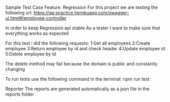 Sample Test Case
Feature: Regression
For this project we are testing the following url:
https://qa-practice.herokuapp.com/swagger-ui.html#/employee-controller

  In order to keep Regression api stable
  As a tester
  I want to make sure that everything works as expected
  
  For this test i did the following requests:
  1:Get all employees
  2:Create employee
  3:Return employee by id and check header
  4:Update employee id
  5:Delete employee by id

  The delete method may fail because the domain is public and constantly changing

To run tests use the following command in the terminal:
npm run test

Reporter
The reports are generated automatically as a json file in the reports folder